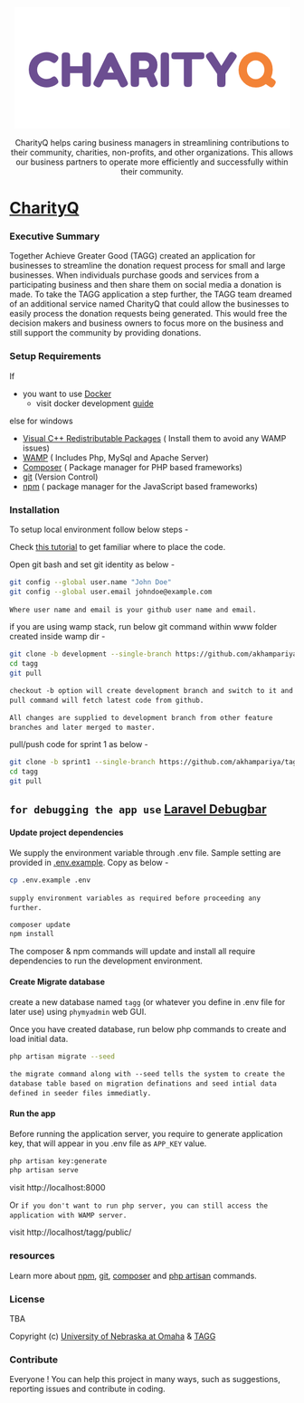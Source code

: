 <p align="center">
    <img src="./public/img/CharityQ.png" alt="CharityQ Logo"/>
</p>

<p align="center">CharityQ helps caring business managers in streamlining contributions to their community, charities, non-profits, and other organizations. This allows our business partners to operate more efficiently and successfully within their community.</p>

# [CharityQ](https://tagg-uno.herokuapp.com/)

### Executive Summary

Together Achieve Greater Good (TAGG) created an application for businesses to streamline the donation request process for small and large businesses.  When individuals purchase goods and services from a participating business and then share them on social media a donation is made. To take the TAGG application a step further, the TAGG team dreamed of an additional service named CharityQ that could allow the businesses to easily process the donation requests being generated.  This would free the decision makers and business owners to focus more on the business and still support the community by providing donations.

### Setup Requirements
If
* you want to use [Docker](https://www.docker.com/)
    * visit docker development [guide](docker-dev.md)

else for windows 
* [Visual C++ Redistributable Packages](http://wampserver.aviatechno.net/files/vcpackages/all_vc_redist_x86_x64.zip) ( Install them to avoid any WAMP issues)
* [WAMP](http://http://wampserver.aviatechno.net/) ( Includes Php, MySql and Apache Server)
* [Composer](https://getcomposer.org/) ( Package manager for PHP based frameworks)
* [git](https://git-scm.com/downloads) (Version Control)
* [npm](https://docs.npmjs.com/getting-started/installing-node) ( package manager for the JavaScript based frameworks)

### Installation

To setup local environment follow below steps - 

Check [this tutorial](http://www.codovel.com/install-laravel-55-on-windows-step-by-step.html) to get familiar where to place the code.

Open git bash and set git identity as below -
```bash
git config --global user.name "John Doe"
git config --global user.email johndoe@example.com 
```
`Where user name and email is your github user name and email.`

if you are using wamp stack, run below git command within www folder created inside wamp dir -
```bash
git clone -b development --single-branch https://github.com/akhampariya/tagg.git
cd tagg
git pull
```
`checkout -b option will create development branch and switch to it and pull command will fetch latest code from github.`

`All changes are supplied to development branch from other feature branches and later merged to master.`

pull/push code for sprint 1 as below - 

```bash
git clone -b sprint1 --single-branch https://github.com/akhampariya/tagg.git
cd tagg
git pull
```

## `for debugging the app use` [Laravel Debugbar](https://github.com/barryvdh/laravel-debugbar)

#### Update project dependencies
We supply the environment variable through .env file. Sample setting are provided in [.env.example](.env.example).
Copy as below - 
```bash
cp .env.example .env
```
`supply environment variables as required before proceeding any further.`

```bash
composer update
npm install
```
The composer & npm commands will update and install all require dependencies to run the development environment.

#### Create Migrate database

create a new database named `tagg` (or whatever you define in .env file for later use) using `phymyadmin` web GUI. 

Once you have created database, run below php commands to create and load initial data.

```bash
php artisan migrate --seed
```
`the migrate command along with --seed tells the system to create the database table based on migration definations and seed intial data defined in seeder files immediatly.`

#### Run the app 

Before running the application server, you require to generate application key, that will appear in you .env file as `APP_KEY` value.

```bash
php artisan key:generate
php artisan serve
```
visit http://localhost:8000

Or 
`if you don't want to run php server, you can still access the application with WAMP server.`

visit http://localhost/tagg/public/

### resources
Learn more about [npm](https://docs.npmjs.com/cli/npm), [git](https://git-scm.com/docs), [composer](https://getcomposer.org/doc/03-cli.md) and [php artisan](https://laravel.com/docs/5.5/artisan) commands.

### License
TBA

Copyright (c) [University of Nebraska at Omaha](https://www.unomaha.edu/) & [TAGG](http://www.togetheragreatergood.com/)

### Contribute

Everyone ! You can help this project in many ways, such as suggestions, reporting issues and contribute in coding.
